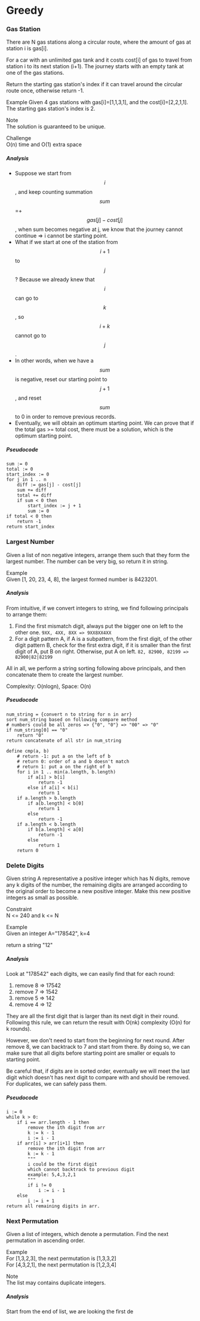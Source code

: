 # Greedy

### Gas Station
There are N gas stations along a circular route, where the amount of gas at station i is gas[i].

For a car with an unlimited gas tank and it costs cost[i] of gas to travel from station i to its next station (i+1). The journey starts with an empty tank at one of the gas stations.

Return the starting gas station's index if it can travel around the circular route once, otherwise return -1.

Example
Given 4 gas stations with gas[i]=[1,1,3,1], and the cost[i]=[2,2,1,1]. The starting gas station's index is 2.

Note  
The solution is guaranteed to be unique.

Challenge  
O(n) time and O(1) extra space

##### Analysis
*  Suppose we start from $$i$$, and keep counting summation $$sum$$ =+ $$gas[j] - cost[j]$$, when sum becomes negative at j, we know that the journey cannot continue => i cannot be starting point.
*  What if we start at one of the station from $$i+1$$ to $$j$$ ? Because we already knew that $$i$$ can go to $$k$$, so $$i + k$$ cannot go to $$j$$.
*  In other words, when we have a $$sum$$ is negative, reset our starting point to $$j+1$$, and reset $$sum$$ to 0 in order to remove previous records.
*  Eventually, we will obtain an optimum starting point. We can prove that if the total gas >= total cost, there must be a solution, which is the optimum starting point.

##### Pseudocode
```
sum := 0
total := 0
start_index := 0
for j in 1 .. n
    diff := gas[j] - cost[j]
    sum += diff
    total += diff
    if sum < 0 then
        start_index := j + 1
        sum := 0
if total < 0 then
    return -1
return start_index
```

### Largest Number
Given a list of non negative integers, arrange them such that they form the largest number. The number can be very big, so return it in string.

Example  
Given [1, 20, 23, 4, 8], the largest formed number is 8423201.

##### Analysis
From intuitive, if we convert integers to string, we find following principals to arrange them:
  1. Find the first mismatch digit, always put the bigger one on left to the other one. 
    ```
    9XX, 4XX, 8XX => 9XX8XX4XX
    ```
  2. For a digit pattern A, if A is a subpattern, from the first digit, of the other digit pattern B, check for the first extra digit, if it is smaller than the first digit of A, put B on right. Otherwise, put A on left.
    ```
    82, 82900, 82199 => 82900|82|82199
    ```
    
All in all, we perform a string sorting following above principals, and then concatenate them to create the largest number.

Complexity: O(nlogn), Space: O(n)
    
##### Pseudocode
```
num_string = {convert n to string for n in arr}
sort num_string based on following compare method
# numbers could be all zeros => {"0", "0"} => "00" => "0"
if num_string[0] == "0"
    return "0"
return concatenate of all str in num_string

define cmp(a, b)
    # return -1: put a on the left of b
    # return 0: order of a and b doesn't match
    # return 1: put a on the right of b
    for i in 1 .. min(a.length, b.length)
        if a[i] > b[i]
            return -1
        else if a[i] < b[i]
            return 1
    if a.length > b.length
        if a[b.length] < b[0]
            return 1
        else
            return -1
    if a.length < b.length
        if b[a.length] < a[0]
            return -1
        else
            return 1
    return 0
```

### Delete Digits
Given string A representative a positive integer which has N digits, remove any k digits of the number, the remaining digits are arranged according to the original order to become a new positive integer. Make this new positive integers as small as possible.

Constraint  
N <= 240 and k <= N

Example  
Given an integer A="178542", k=4

return a string "12"

##### Analysis
Look at "178542" each digits, we can easily find that for each round:

  1. remove 8 => 17542
  2. remove 7 => 1542
  3. remove 5 => 142
  4. remove 4 => 12
    
They are all the first digit that is larger than its next digit in their round. Following this rule, we can return the result with O(nk) complexity (O(n) for k rounds).

However, we don't need to start from the beginning for next round. After remove 8, we can backtrack to 7 and start from there. By doing so, we can make sure that all digits before starting point are smaller or equals to starting point.

Be careful that, if digits are in sorted order, eventually we will meet the last digit which doesn't has next digit to compare with and should be removed.
For duplicates, we can safely pass them.

##### Pseudocode
```
i := 0
while k > 0:
    if i == arr.length - 1 then
        remove the ith digit from arr
        k := k - 1
        i := i - 1
    if arr[i] > arr[i+1] then
        remove the ith digit from arr
        k := k - 1
        """
        i could be the first digit 
        which cannot backtrack to previous digit
        example: 5,4,3,2,1
        """
        if i != 0
            i := i - 1
    else
        i := i + 1
return all remaining digits in arr.
```

### Next Permutation
Given a list of integers, which denote a permutation. Find the next permutation in ascending order.

Example  
For [1,3,2,3], the next permutation is [1,3,3,2]  
For [4,3,2,1], the next permutation is [1,2,3,4]

Note  
The list may contains duplicate integers.

##### Analysis
Start from the end of list, we are looking the first de


